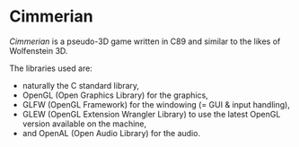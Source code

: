# Cimmerian

*Cimmerian* is a pseudo-3D game written in C89 and similar to the likes of Wolfenstein 3D.  

The libraries used are:
- naturally the C standard library,
- OpenGL (Open Graphics Library) for the graphics,
- GLFW (OpenGL Framework) for the windowing (= GUI & input handling),
- GLEW (OpenGL Extension Wrangler Library) to use the latest OpenGL version available on the machine,
- and OpenAL (Open Audio Library) for the audio.

